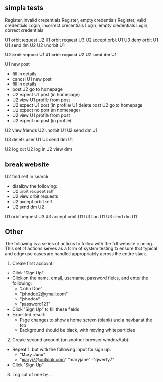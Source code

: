 
## simple tests

Register, invalid credentials
Register, empty credentials
Register, valid credentials
Login, incorrect credentials
Login, empty credentials
Login, correct credentials

U1 orbit request U2
U1 orbit request U3
U2 accept orbit U1
U3 deny orbit U1
U1 send dm U2
U2 unorbit U1

U2 orbit request U1
U1 orbit request U2
U2 send dm U1

U1 new post
- fill in details
- cancel 
U1 new post
- fill in details
- post
U2 go to homepage
- U2 expect U1 post (in homepage)
- U2 view U1 profile from post
- U2 expect U1 post (in profile)
U1 delete post
U2 go to homepage
- U2 expect no post (in homepage)
- U2 view U1 profile from post
- U2 expect no post (in profile)

U2 view friends
U2 unorbit U1
U2 send dm U1

U3 delete user U1
U3 send dm U1

U2 log out
U2 log in
U2 view dms


## break website 

U2 find self in search
- disallow the following:
- U2 orbit request self
- U2 view orbit requests
- U2 accept orbit self
- U2 send dm U2

U1 orbit request U3
U3 accept orbit U1
U3 ban U1
U3 send dm U1


## Other

The following is a series of actions to follow with the full website running.
This set of actions serves as a form of system testing to ensure that typical and edge use cases are handled appropriately across the entire stack.

1. Create first account:

-   Click "Sign Up"
-   Click on the name, email, username, password fields, and enter the following:
    -   "John Doe"
    -   "johndoe2@gmail.com"
    -   "johndoe"
    -   "password123"
-   Click "Sign Up" to fill these fields
-   Expected result:
    -   Page changes to show a home screen (blank) and a navbar at the top
    -   Background should be black, with moving white particles

2. Create second account (on another browser window/tab):

-   Repeat 1. but with the following input for sign up:
    -   "Mary Jane"
    -   "maryj7@outlook.com"
        "maryjane"
        -"qwerty7"
-   Click "Sign Up"

3. Log out of one by ...
